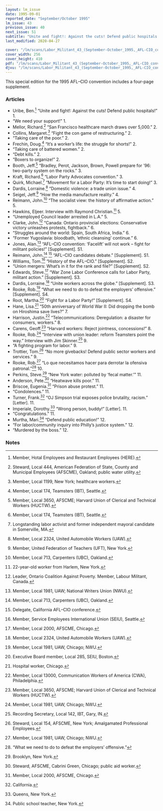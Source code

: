 ```yaml
---
layout: lm_issue
date: 1995-09-01
reported_date: "September/October 1995"
lm_issue: 43
previous_issue: 40
next_issue: 51
subtitle: "Unite and fight!: Against the cuts! Defend public hospitals! (<abbr>AFL–CIO</abbr> convention special)"
last_modified: 2020-04-27

cover: "/lm/scans/Labor_Militant_43_(September-October_1995,_AFL-CIO_convention_supplement).jpg"
cover_width: 256
cover_height: 410
pdf: "/lm/scans/Labor_Militant_43_(September-October_1995,_AFL-CIO_convention_supplement).pdf"
djvu: "/lm/scans/Labor_Militant_43_(September-October_1995,_AFL-CIO_convention_supplement).djvu"
---
```


This special edition for the 1995 <abbr>AFL–CIO</abbr> convention includes a four-page supplement.

### Articles

* Uribe, Ben.[^1] “Unite and fight!: Against the cuts! Defend public hospitals!” 1.
* “We need your support!” 1.
* Mellor, Richard.[^2] “San Francisco healthcare march draws over 5,000.” 2.
* Collins, Margaret.[^3] “Fight the con game of restructuring.” 2.
* “Taking care of the poor.” 2.
* Frechin, Doug.[^4] “It’s a worker’s life: the struggle for shorts!” 2.
* “Taking care of battered women.” 2.
* “Debt kills.” 2.
* “Boxers to organize!” 2.
* Booth, Jeff.[^5] “Bradley, Perot, Jackson, Brown, Powell prepare for ’96: two-party system on the rocks.” 3.
* Kraft, Richard.[^4] “Labor Party Advocates convention.” 3.
* Quirk, Michael.[^6] “Movement for a Labor Party: It’s time to start doing!” 3.
* Dardis, Lorraine.[^7] “Domestic violence: a trade union issue.” 4.
* Seigel, Jeff.[^8] “How the media manufacture reality.” 4.
* Reimann, John.[^9] “The socialist view: the history of affirmative action.” 5.
* Hawkins, Eljeer. Interview with Raymond Christian.[^10] 5.
* “Unemployed Council leader arrested in L.A.” 5.
* Clarke, John.[^11] “Canada: Ontario provincial elections: Conservative victory unleashes protests, fightback.” 6.
* “Struggles around the world: Spain, South Africa, India.” 6.
* “Former Yugoslavia: bloodbath, ‘ethnic cleansing’ continue.” 6.
* Jones, Alan.[^12] “<abbr>AFL–CIO</abbr> convention: ‘Facelift’ will not work – fight for militant policies!” [Supplement]. S1.
* Reimann, John.[^9] [^13] “<abbr>AFL–CIO</abbr> candidates debate.” [Supplement]. S1.
* Williams, Tom.[^14] “History of the <abbr>AFL–CIO</abbr>.” [Supplement]. S2.
* “Union mergers: What’s in it for the rank and file?” [Supplement]. S2.
* Edwards, Steve.[^15] “War Zone Labor Conference calls for Labor Party, militant action.” [Supplement]. S3.
* Dardis, Lorraine.[^7] “Unite workers across the globe.” [Supplement]. S3.
* Rooke, Rob.[^16] “What we need to do to defeat the employers’ offensive.” [Supplement]. S4.
* Root, Martha.[^17] “Fight for a Labor Party!” [Supplement]. S4.
* Hane, Lisa.[^18] “50th anniversary of World War II: Did dropping the bomb on Hiroshima save lives?” 7.
* Harrison, Justin.[^19] “Telecommunications: Deregulation: a disaster for consumers, workers.” 8.
* Carens, Geoff.[^5] “Harvard workers: Reject jointness, concessions!” 8.
* Rooke, Rob.[^16] “Interview with union leader: reform Teamsters point the way.” Interview with Jim Skinner.[^20] 9.
* “A fighting program for labor.” 9.
* Trottier, Tom.[^21] “No more givebacks! Defend public sector workers and services.” 9.
* Rooke, Rob.[^16] “<span lang="es">Lo que necesitamos hacer para derrotar la ofensiva patronal</span>.”[^22] 10.
* Perkins, Steve.[^23] “New York water: polluted by ‘fecal matter.’” 11.
* Anderson, Pete.[^24] “Heatwave kills poor.” 11.
* Briscoe, Eugenia.[^15] “Prison abuse protest.” 11.
* “Condolences.” 11.
* Turner, Frank.[^25] “OJ Simpson trial exposes police brutality, racism.” [Letter]. 11.
* Imperiale, Dorothy.[^26] “Wrong person, buddy!” [Letter]. 11.
* “Congratulations.” 11.
* Murtha, Mari.[^27] “Defend public education!” 12.
* “For labor/community inquiry into Philly’s justice system.” 12.
* “Murdered by the boss.” 12.

### Notes

[^1]: Member, Hotal Employees and Restaurant Employees (<abbr>HERE</abbr>).
[^2]: Steward, Local 444, American Federation of State, County and Municipal Employees (<abbr>AFSCME</abbr>), Oakland; public water utility.
[^3]: Member, Local 1199, New York; healthcare workers.
[^4]: Member, Local 174, Teamsters (<abbr>IBT</abbr>), Seattle.
[^5]: Member, Local 3650, <abbr>AFSCME</abbr>; Harvard Union of Clerical and Technical Workers (<abbr>HUCTW</abbr>).
[^6]: Longstanding labor activist and former independent mayoral candidate in Somerville, MA.
[^7]: Member, Local 2324, United Automobile Workers (<abbr>UAW</abbr>).
[^8]: Member, United Federation of Teachers (<abbr>UFT</abbr>), New York.
[^9]: Member, Local 713, Carpenters (<abbr>UBC</abbr>), Oakland.
[^10]: 22-year-old worker from Harlem, New York.
[^11]: Leader, Ontario Coalition Against Poverty. Member, Labour Militant, Canada.
[^12]: Member, Local 1981, <abbr>UAW</abbr>; National Writers Union (<abbr>NWU</abbr>).
[^13]: Delegate, California <abbr>AFL–CIO</abbr> conference.
[^14]: Member, Service Employees International Union (<abbr>SEIU</abbr>), Seattle.
[^15]: Member, Local 2000, <abbr>AFSCME</abbr>, Chicago.
[^16]: Member, Local 1981, <abbr>UAW</abbr>, Chicago; <abbr>NWU</abbr>.
[^17]: Executive Board member, Local 285, <abbr>SEIU</abbr>, Boston.
[^18]: Hospital worker, Chicago.
[^19]: Member, Local 13000, Communication Workers of America (<abbr>CWA</abbr>), Philadelphia.
[^20]: Recording Secretary, Local 142, <abbr>IBT</abbr>, Gary, IN.
[^21]: Steward, Local 154, <abbr>AFSCME</abbr>, New York; Amalgamated Professional Employees.
[^22]: “What we need to do to defeat the employers’ offensive.”
[^23]: Brooklyn, New York.
[^24]: Steward, <abbr>AFSCME</abbr>, Cabrini Green, Chicago; public aid worker.
[^25]: California.
[^26]: Queens, New York.
[^27]: Public school teacher, New York.     